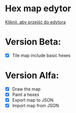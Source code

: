 # Hex map edytor
[Kliknij, aby przejść do edytora](https://luki20091.github.io/Hex-map-edytor/)

# Version Beta:
- [x] Tile map include basic hexes

# Version Alfa:
- [x] Draw the map
- [x] Paint a hexes
- [x] Export map to JSON
- [x] Import map from JSON
